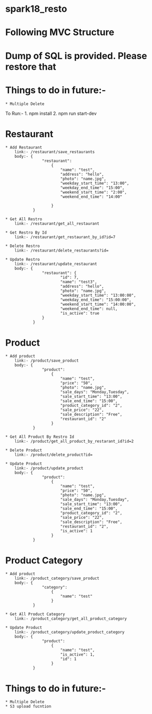 # spark18_resto

# Following MVC Structure

# Dump of SQL is provided. Please restore that

# Things to do in future:- 
    * Multiple Delete

To Run:- 
    1. npm install
    2. npm run start-dev

# Restaurant
    * Add Restaurant
        link:- /restaurant/save_restaurants
        body:- {
                    "restaurant": 
                        {
                            "name": "test",
                            "address": "hello",
                            "photo": "name.jpg",
                            "weekday_start_time": "13:00",
                            "weekday_end_time": "15:00",
                            "weekend_start_time": "2:00",
                            "weekend_end_time": "14:00"

                        }   
                }

    * Get All Restro
        link:- /restaurant/get_all_restaurant

    * Get Restro By Id
        link:- /restaurant/get_restaurant_by_id?id=7

    * Delete Restro
        link:- /restaurant/delete_restaurants?id=
    
    * Update Restro
        link:- /restaurant/update_restaurant
        body:- {
                    "restaurant": {
                            "id": 7,
                            "name": "test3",
                            "address": "hello",
                            "photo": "name.jpg",
                            "weekday_start_time": "13:00:00",
                            "weekday_end_time": "15:00:00",
                            "weekend_start_time": "14:00:00",
                            "weekend_end_time": null,
                            "is_active": true
                    }
                }

# Product
    * Add product
        link:- /product/save_product
        body:- {
                    "product": 
                        {
                            "name": "test",
                            "price": "50",
                            "photo": "name.jpg",
                            "sale_days": "Monday,Tuesday",
                            "sale_start_time": "13:00",
                            "sale_end_time": "15:00",
                            "product_category_id": "2",
                            "sale_price": "22",
                            "sale_description": "Free",
                            "restaurant_id": "2"
                        }   
                }

    * Get All Product By Restro Id
        link:- /product/get_all_product_by_restarant_id?id=2

    * Delete Product
        link:- /product/delete_product?id=
    
    * Update Product
        link:- /product/update_product
        body:- {
                    "product": 
                        {
                            "name": "test",
                            "price": "50",
                            "photo": "name.jpg",
                            "sale_days": "Monday,Tuesday",
                            "sale_start_time": "13:00",
                            "sale_end_time": "15:00",
                            "product_category_id": "2",
                            "sale_price": "22",
                            "sale_description": "Free",
                            "restaurant_id": "2",
                            "is_active": 1
                        }   
                }


# Product Category
    * Add product
        link:- /product_category/save_product
        body:- {
                    "category": 
                        {
                            "name": "test"
                        }   
                }

    * Get All Product Category
        link:- /product_category/get_all_product_category

    * Update Product
        link:- /product_category/update_product_category
        body:- {
                    "product": 
                        {
                            "name": "test",
                            "is_active": 1,
                            "id": 1
                        }   
                }



# Things to do in future:- 
    * Multiple Delete
    * S3 upload fucntion